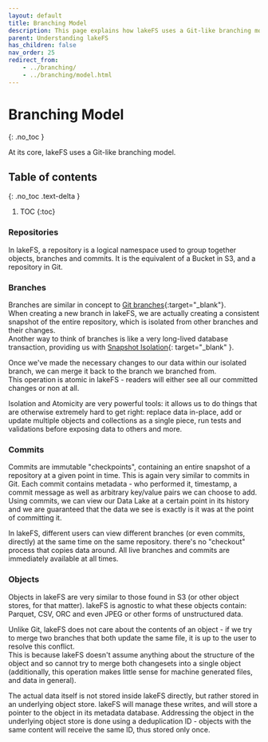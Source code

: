 ```yaml
---
layout: default
title: Branching Model
description: This page explains how lakeFS uses a Git-like branching model at its core.
parent: Understanding lakeFS
has_children: false
nav_order: 25
redirect_from:
    - ../branching/
    - ../branching/model.html
---
```


# Branching Model
{: .no_toc }

At its core, lakeFS uses a Git-like branching model.

## Table of contents
{: .no_toc .text-delta }

1. TOC
{:toc}

### Repositories

In lakeFS, a repository is a logical namespace used to group together objects, branches and commits. It is the equivalent of a Bucket in S3, and a repository in Git.

### Branches

Branches are similar in concept to [Git branches](https://git-scm.com/book/en/v2/Git-Branching-Basic-Branching-and-Merging){:target="_blank"}.  
When creating a new branch in lakeFS, we are actually creating a consistent snapshot of the entire repository, which is isolated from other branches and their changes.  
Another way to think of branches is like a very long-lived database transaction, providing us with [Snapshot Isolation](https://en.wikipedia.org/wiki/Snapshot_isolation){: target="_blank" }.

Once we've made the necessary changes to our data within our isolated branch, we can merge it back to the branch we branched from.  
This operation is atomic in lakeFS - readers will either see all our committed changes or non at all.

Isolation and Atomicity are very powerful tools: it allows us to do things that are otherwise extremely hard to get right: replace data in-place,
add or update multiple objects and collections as a single piece, run tests and validations before exposing data to others and more.

### Commits

Commits are immutable "checkpoints", containing an entire snapshot of a repository at a given point in time.
This is again very similar to commits in Git. Each commit contains metadata - who performed it, timestamp, a commit message as well as arbitrary key/value pairs we can choose to add.
Using commits, we can view our Data Lake at a certain point in its history and we are guaranteed that the data we see is exactly is it was at the point of committing it.

In lakeFS, different users can view different branches (or even commits, directly) at the same time on the same repository. there's no "checkout" process that copies data around. All live branches and commits are immediately available at all times.

### Objects

Objects in lakeFS are very similar to those found in S3 (or other object stores, for that matter). lakeFS is agnostic to what these objects contain: Parquet, CSV, ORC and even JPEG or other forms of unstructured data.   

Unlike Git, lakeFS does not care about the contents of an object - if we try to merge two branches that both update the same file, it is up to the user to resolve this conflict.  
This is because lakeFS doesn't assume anything about the structure of the object and so cannot try to merge both changesets into a single object (additionally, this operation makes little sense for machine generated files, and data in general).

The actual data itself is not stored inside lakeFS directly, but rather stored in an underlying object store. lakeFS will manage these writes, and will store a pointer to the object in its metadata database.
Addressing the object in the underlying object store is done using a deduplication ID - objects with the same content will receive the same ID, thus stored only once.
